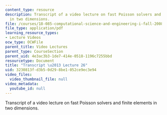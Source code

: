 ```yaml
---
content_type: resource
description: Transcript of a video lecture on fast Poisson solvers and finite elements
  in two dimensions.
file: /courses/18-085-computational-science-and-engineering-i-fall-2008/3230813fd3b50d298be1052ce9ec3e94_18-085F08-L26.pdf
file_type: application/pdf
learning_resource_types:
- Lecture Videos
ocw_type: OCWFile
parent_title: Video Lectures
parent_type: CourseSection
parent_uid: 4e3ac3b3-1de7-414e-0518-1196c7255bbd
resourcetype: Document
title: "Transcript \u2013 Lecture 26"
uid: 3230813f-d3b5-0d29-8be1-052ce9ec3e94
video_files:
  video_thumbnail_file: null
video_metadata:
  youtube_id: null
---
```

Transcript of a video lecture on fast Poisson solvers and finite elements in two dimensions.

